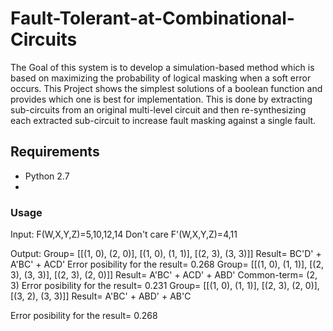 # Fault-Tolerant-at-Combinational-Circuits
The Goal of this system is to develop a simulation-based method which is based on maximizing the probability of logical masking when a soft error occurs. This Project shows the simplest solutions of a boolean function and provides which one is best for implementation. This is done by extracting sub-circuits from an original multi-level circuit and then re-synthesizing each extracted sub-circuit to increase fault masking against a single fault.

## Requirements 
* Python 2.7 
* 
### Usage
Input: F(W,X,Y,Z)=5,10,12,14
Don't care F'(W,X,Y,Z)=4,11

Output:
Group= [[(1, 0), (2, 0)], [(1, 0), (1, 1)], [(2, 3), (3, 3)]]
Result= BC'D' + A'BC' + ACD'
Error posibility for the result= 0.268
Group= [[(1, 0), (1, 1)], [(2, 3), (3, 3)], [(2, 3), (2, 0)]]
Result= A'BC' + ACD' + ABD'
Common-term= (2, 3)
Error posibility for the result= 0.231
Group= [[(1, 0), (1, 1)], [(2, 3), (2, 0)], [(3, 2), (3, 3)]]
Result= A'BC' + ABD' + AB'C

Error posibility for the result= 0.268
